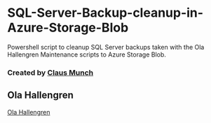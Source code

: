 # SQL-Server-Backup-cleanup-in-Azure-Storage-Blob
Powershell script to cleanup SQL Server backups taken with the Ola Hallengren Maintenance scripts to Azure Storage Blob.

### Created by [Claus Munch](http://dataplatform.blog)

## Ola Hallengren 
[Ola Hallengren](https://ola.hallengren.com/)